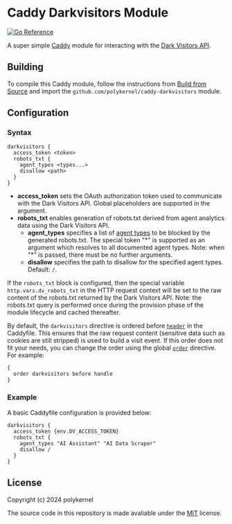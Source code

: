 # Caddy Darkvisitors Module

[![Go Reference](https://pkg.go.dev/badge/github.com/polykernel/caddy-darkvisitors.svg)](https://pkg.go.dev/github.com/polykernel/caddy-darkvisitors)

A super simple [Caddy](https://caddyserver.com/) module for interacting with the [Dark Visitors API](https://darkvisitors.com/docs/analytics).

## Building

To compile this Caddy module, follow the instructions from [Build from Source](https://caddyserver.com/docs/build) and import the `github.com/polykernel/caddy-darkvisitors` module.

## Configuration

### Syntax

```Caddyfile
darkvisitors {
  access_token <token>
  robots_txt {
    agent_types <types...>
    disallow <path>
  }
}
```

- **access_token** sets the OAuth authorization token used to communicate with the Dark Visitors API. Global placeholders are supported in the argument.
- **robots_txt** enables generation of robots.txt derived from agent analytics data using the Dark Visitors API.
  - **agent_types** specifies a list of [agent types](https://darkvisitors.com/agents) to be blocked by the generated robots.txt. The special token "\*" is supported as an argument which resolves to all documented agent types. Note: when "\*" is passed, there must be no further arguments.
  - **disallow** specifies the path to disallow for the specified agent types. Default: `/`.

If the `robots_txt` block is configured, then the special variable `http.vars.dv_robots_txt` in the HTTP request context will be set to the raw content of the robots.txt returned by the Dark Visitors API. Note: the robots.txt query is performed once during the provision phase of the module lifecycle and cached thereafter.

By default, the `darkvisitors` directive is ordered before [`header`](https://caddyserver.com/docs/caddyfile/directives#directive-header) in the Caddyfile. This ensures that the raw request content (sensitive data such as cookies are still stripped) is used to build a visit event. If this order does not fit your needs, you can change the order using the global [`order`](https://caddyserver.com/docs/caddyfile/directives#directive-order) directive. For example:

```Caddyfile
{
  order darkvisitors before handle
}
```

### Example

A basic Caddyfile configuration is provided below:

```Caddyfile
darkvisitors {
  access_token {env.DV_ACCESS_TOKEN}
  robots_txt {
    agent_types "AI Assistant" "AI Data Scraper"
    disallow /
  }
}
```

## License

Copyright (c) 2024 polykernel

The source code in this repository is made avaliable under the [MIT](https://opensource.org/license/mit) license.